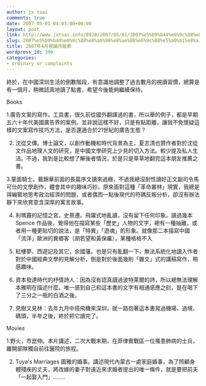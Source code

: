 ```yaml
---
author: jx tsai
comments: true
date: 2007-05-01 04:03:00+00:00
layout: post
link: http://www.jxtsai.info/0928/2007/05/01/2007%e5%b9%b44%e6%9c%88%e8%a6%96%e8%ae%80%e6%9c%88%e5%a0%b1%e8%a1%a8/
slug: 2007%e5%b9%b44%e6%9c%88%e8%a6%96%e8%ae%80%e6%9c%88%e5%a0%b1%e8%a1%a8
title: 2007年4月視讀月報表
wordpress_id: 396
categories:
- ordinary or complaints
---
```


終於，在中國深圳生活的倒數階段，有意識地調整了過去數月的視讀習慣，總算是有一個月，稍微認真地讀了點書，希望今後能夠繼續保持。

  
  


Books

  


1.廣告文案的寫作。工具書，很久前從國外翻譯過的書，所以舉的例子，都是早期五六十年代美國廣告界的案例。並非說這樣不好，只是有點距離，讓我不免懷疑這樣的文案寫作技巧方法，是否還適合於21世紀的廣告生態？

  


2. 沈從文傳。博士論文，以創作動機和時代背景為主，夏志清也贊作者對於沈從文作品地理人文的研究，是中國文學研究上少見的切入方法。較少提及私人生活。不過，我到是比較想了解後者情況，於是只是草草地翻完這本朋友推薦之書。

  


3.蒙面騎士。戴錦華前面的長篇序文讀來過癮，不過我總沒耐性讀好正文副司令馬可仕的文學創作，體會其中的趣味巧妙。原來面對這種「革命叢林」現實，我總是得繃緊地思考政治經濟的問題，或者偶而一點後現代的符碼反叛分析，卻沒有辦法靜下來欣賞意含深厚的寓言故事。

  


4. 利瑪竇的記憶之宮，史景遷。飛躍式地亂讀，沒有留下任何印象。讀過幾本Spence 作品後，覺得他在描寫某些「歷史」人物的文字，總有一種抽離，或者用一種更貼切的說法，是「特異」「遊魂」的形象。就像那二本描寫中國「流洋」歐洲的異鄉客（胡若望和黃保羅），某種格格不入

  


5. 紅樓夢、西遊記及其它，余國藩。也是只有亂翻一下，無法系統化地讀入作者對於中國經典文學的見解分析，倒是對於後面幾則「雜文」式的講稿寫作，稍感趣味。

  


6. 資本發達時代的杼情詩人：因為沒有認真讀過波特萊爾的詩，所以總無法理解本雅明在描述什麼。唯一感到自己和這本書的文字有相通感應之刻，是在喝下了三分之一瓶的白酒之後。

  


7. 見樹又見林：去年九月中搭飛機來深圳，就一路抱著這本書晃過機場、過境、碼頭，半年之後，終於把它讀完了。  
  


  


Movies

  


1.野火，市崑伸。本片講述，二次大戰末期，在菲律賓戰區一位罹患肺病的士兵，離開部隊獨自前往醫院的旅程。

  


2. Tuya's Marriages 圖雅的婚事。講述現代內蒙古一處家庭婚事，為了照顧身體殘疾的丈夫，將改嫁的妻子對遠近來求婚者提出的唯一條件，就是要把前夫「一起娶入門」........

  
  

